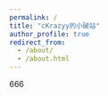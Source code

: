 ```yaml
---
permalink: /
title: "cKrazyy的小破站"
author_profile: true
redirect_from: 
  - /about/
  - /about.html
---
```


666
